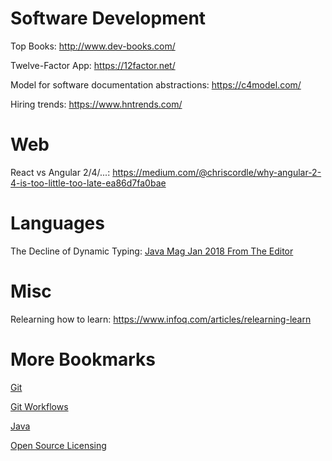 # Software Development
Top Books: http://www.dev-books.com/

Twelve-Factor App: https://12factor.net/

Model for software documentation abstractions: https://c4model.com/

Hiring trends: https://www.hntrends.com/

# Web
React vs Angular 2/4/...: https://medium.com/@chriscordle/why-angular-2-4-is-too-little-too-late-ea86d7fa0bae

# Languages
The Decline of Dynamic Typing: [Java Mag Jan 2018 From The Editor](http://www.javamagazine.mozaicreader.com/JanFeb2018/Default/5/0?token=B6J6D7QC44R7T19H)

# Misc
Relearning how to learn: https://www.infoq.com/articles/relearning-learn

# More Bookmarks
[Git](git/bookmarks-git.md)

[Git Workflows](git/bookmarks-git-workflows.md)

[Java](java/bookmarks.md)

[Open Source Licensing](misc/licensing.md)
